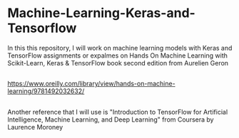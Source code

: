 # Machine-Learning-Keras-and-Tensorflow
In this this repository, I will work on machine learning models with Keras and TensorFlow assignments or expalmes on Hands On Machine Learning with Scikit-Learn, Keras & TensorFlow book second edition from Aurelien Geron
##
https://www.oreilly.com/library/view/hands-on-machine-learning/9781492032632/
##
Another reference that I will use is "Introduction to TensorFlow for Artificial Intelligence, Machine Learning, and Deep Learning" from Coursera by Laurence Moroney
